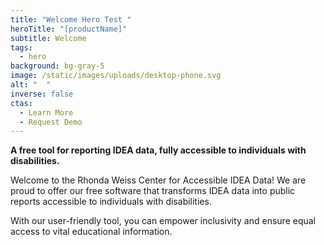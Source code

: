```yaml
---
title: "Welcome Hero Test "
heroTitle: "[productName]"
subtitle: Welcome
tags:
  - hero
background: bg-gray-5
image: /static/images/uploads/desktop-phone.svg
alt: "  "
inverse: false
ctas:
  - Learn More
  - Request Demo
---
```

**A free tool for reporting IDEA data, fully accessible to individuals with disabilities.**

Welcome to the Rhonda Weiss Center for Accessible IDEA Data! We are proud to offer our free software that transforms IDEA data into public reports accessible to individuals with disabilities.

With our user-friendly tool, you can empower inclusivity and ensure equal access to vital educational information.